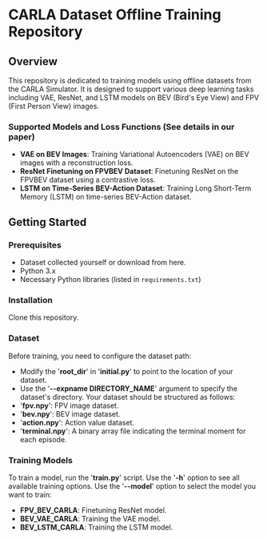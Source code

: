 # CARLA Dataset Offline Training Repository

## Overview
This repository is dedicated to training models using offline datasets from the CARLA Simulator. It is designed to support various deep learning tasks including VAE, ResNet, and LSTM models on BEV (Bird's Eye View) and FPV (First Person View) images.

### Supported Models and Loss Functions (See details in our paper)
- **VAE on BEV Images**: Training Variational Autoencoders (VAE) on BEV images with a reconstruction loss.
- **ResNet Finetuning on FPVBEV Dataset**: Finetuning ResNet on the FPVBEV dataset using a contrastive loss.
- **LSTM on Time-Series BEV-Action Dataset**: Training Long Short-Term Memory (LSTM) on time-series BEV-Action dataset.

## Getting Started

### Prerequisites
- Dataset collected yourself or download from here. 
- Python 3.x
- Necessary Python libraries (listed in `requirements.txt`)

### Installation
Clone this repository.

### Dataset
Before training, you need to configure the dataset path:
- Modify the '**root_dir**' in '**initial.py**' to point to the location of your dataset.
- Use the '**--expname DIRECTORY_NAME**' argument to specify the dataset's directory.
Your dataset should be structured as follows:
- '**fpv.npy**': FPV image dataset.
- '**bev.npy**': BEV image dataset.
- '**action.npy**': Action value dataset.
- '**terminal.npy**': A binary array file indicating the terminal moment for each episode.

### Training Models
To train a model, run the '**train.py**' script. Use the '**-h**' option to see all available training options.
Use the '**--model**' option to select the model you want to train:
- **FPV_BEV_CARLA**: Finetuning ResNet model.
- **BEV_VAE_CARLA**: Training the VAE model.
- **BEV_LSTM_CARLA**: Training the LSTM model. 

